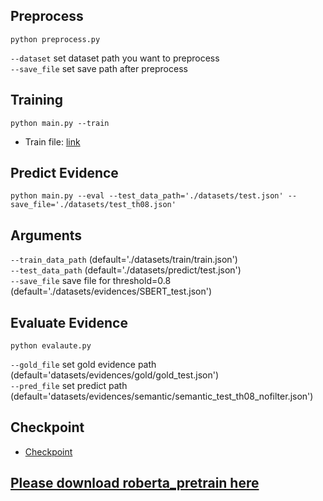 ## Preprocess
    python preprocess.py 
`--dataset` set dataset path you want to preprocess     
`--save_file` set save path after preprocess 
## Training
    python main.py --train
* Train file: [link](https://drive.google.com/drive/folders/1aYMOnt617G5zrlsy6mgYhtQMsUbOw63M?usp=sharing)
## Predict Evidence 
    python main.py --eval --test_data_path='./datasets/test.json' --save_file='./datasets/test_th08.json'
## Arguments 
`--train_data_path` (default='./datasets/train/train.json')  
`--test_data_path` (default='./datasets/predict/test.json')    
`--save_file` save file for threshold=0.8 (default='./datasets/evidences/SBERT_test.json')    
## Evaluate Evidence 
    python evalaute.py 
`--gold_file` set gold evidence path (default='datasets/evidences/gold/gold_test.json')    
`--pred_file` set predict path (default='datasets/evidences/semantic/semantic_test_th08_nofilter.json') 
## Checkpoint
* [Checkpoint](https://drive.google.com/drive/folders/1GTOh0e4krGQmEcdypIcNbstQ2ee591Ua?usp=sharing)
## [Please download roberta_pretrain here](https://drive.google.com/drive/folders/1hCXYnyEgArWKQaU14-XgDvECsu1ZgBCG?usp=sharing)
